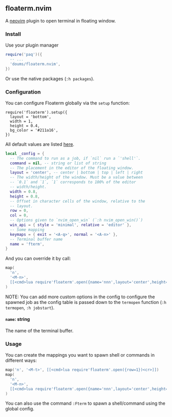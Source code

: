 ## floaterm.nvim

A [neovim](https://neovim.io/) plugin to open terminal in floating
window.

### Install

Use your plugin manager

```lua
require('paq')({
  -- ...
  'doums/floaterm.nvim',
})
```

Or use the native packages (`:h packages`).

### Configuration

You can configure Floaterm globally via the `setup` function:

```
require('floaterm').setup({
  layout = 'bottom',
  width = 1,
  height = 0.4,
  bg_color = '#211a16',
})
```

All default values are listed [here](https://github.com/doums/floaterm.nvim/blob/main/lua/floaterm/config.lua).

```lua
local _config = {
  -- The command to run as a job, if `nil` run a `'shell'`.
  command = nil, -- string or list of string
  -- The placement in the editor of the floating window.
  layout = 'center', -- center | bottom | top | left | right
  -- The width/height of the window. Must be a value between
  -- `0.1` and `1`, `1` corresponds to 100% of the editor
  -- width/height.
  width = 0.8,
  height = 0.8,
  -- Offset in character cells of the window, relative to the
  -- layout.
  row = 0,
  col = 0,
  -- Options given to `nvim_open_win` (`:h nvim_open_win()`)
  win_api = { style = 'minimal', relative = 'editor' },
  -- Some mapping
  keymaps = { exit = '<A-q>', normal = '<A-n>' },
  -- Terminal buffer name
  name = 'fterm',
}
```

And you can override it by call:

```lua
map(
  'n',
  '<M-n>',
  [[<cmd>lua require'floaterm'.open({name='nnn',layout='center',height=0.7,width=0.6,command='nnn'})<cr>]]
)
```

NOTE: You can add more custom options in the config to configure
the spawned job as the config table is passed down to the
`termopen` function (`:h termopen`, `:h jobstart`).

#### `name`: string

The name of the terminal buffer.

### Usage

You can create the mappings you want to spawn shell or commands in
different ways:

```lua
map('n', '<M-t>', [[<cmd>lua require'floaterm'.open({row=1})<cr>]])
map(
  'n',
  '<M-n>',
  [[<cmd>lua require'floaterm'.open({name='nnn',layout='center',height=0.7,width=0.6,command='nnn'})<cr>]]
)
```

You can also use the command `:Fterm` to spawn a shell/command
using the global config.

